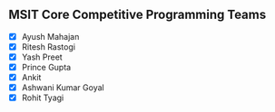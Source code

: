 ## MSIT Core Competitive Programming Teams
- [x] Ayush Mahajan  
- [x] Ritesh Rastogi
- [x] Yash Preet
- [x] Prince Gupta
- [x] Ankit
- [x] Ashwani Kumar Goyal
- [x] Rohit Tyagi
